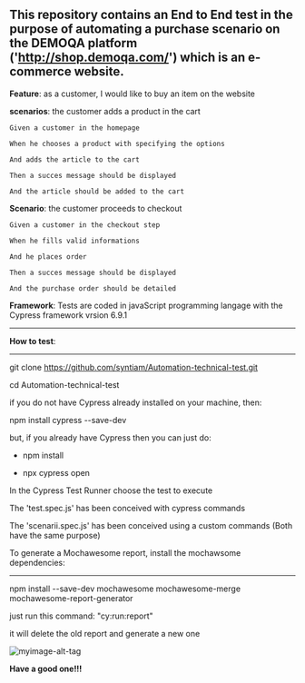 This repository contains an End to End test in the purpose of automating a purchase scenario on the __DEMOQA__ platform ('http://shop.demoqa.com/') which is an e-commerce website.
--------------------------------------------------------------------------------------------
__Feature__: as a customer, I would like to buy an item on the website

__scenarios__: the customer adds a product in the cart

    Given a customer in the homepage
    
    When he chooses a product with specifying the options
   
    And adds the article to the cart 
    
    Then a succes message should be displayed
   
    And the article should be added to the cart
    

__Scenario__: the customer proceeds to checkout

    Given a customer in the checkout step
    
    When he fills valid informations
    
    And he places order
    
    Then a succes message should be displayed 
    
    And the purchase order should be detailed
    

__Framework__: Tests are coded in javaScript programming langage with the Cypress framework vrsion 6.9.1

--------------------------------------------------------------------------------------------
__How to test__:

--------------------------------------------------------------------------------------------
git clone https://github.com/syntiam/Automation-technical-test.git

cd Automation-technical-test

if you do not have Cypress already installed on your machine, then:

npm install cypress --save-dev

but, if you already have Cypress then you can just do:

* npm install 

* npx cypress open

In the Cypress Test Runner choose the test to execute 

The 'test.spec.js' has been conceived with cypress commands

The 'scenarii.spec.js' has been conceived using a custom commands (Both have the same purpose)

To generate a Mochawesome report, install the mochawsome dependencies:

--------------------------------------------------------------------------------------------
npm install --save-dev mochawesome mochawesome-merge mochawesome-report-generator

just run this command: "cy:run:report"

it will delete the old report and generate a new one

![myimage-alt-tag](https://user-images.githubusercontent.com/78595629/116811763-485ec780-ab4b-11eb-9f5e-46be9f60aa3b.png)


__Have a good one!!!__
